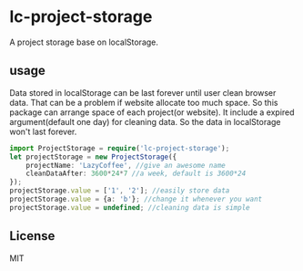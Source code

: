 # lc-project-storage
A project storage base on localStorage.

## usage
Data stored in localStorage can be last forever until user clean browser data. That can be a problem if website allocate too much space. So this package can arrange space of each project(or website). It include a expired argument(default one day) for cleaning data. So the data in localStorage won't last forever.

```typescript
import ProjectStorage = require('lc-project-storage');
let projectStorage = new ProjectStorage({
    projectName: 'LazyCoffee', //give an awesome name
    cleanDataAfter: 3600*24*7 //a week, default is 3600*24
});
projectStorage.value = ['1', '2']; //easily store data
projectStorage.value = {a: 'b'}; //change it whenever you want
projectStorage.value = undefined; //cleaning data is simple
```

## License
MIT